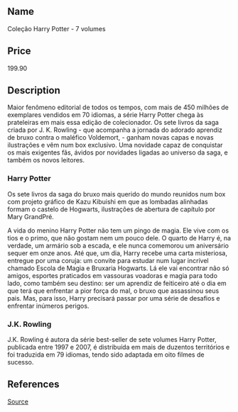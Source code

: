 ## Name
Coleção Harry Potter - 7 volumes

## Price
199.90

## Description

Maior fenômeno editorial de todos os tempos, com mais de 450 milhões de exemplares vendidos em 70 idiomas, a série Harry Potter chega às prateleiras em mais essa edição de colecionador. Os sete livros da saga criada por J. K. Rowling - que acompanha a jornada do adorado aprendiz de bruxo contra o maléfico Voldemort, - ganham novas capas e novas ilustrações e vêm num box exclusivo. Uma novidade capaz de conquistar os mais exigentes fãs, ávidos por novidades ligadas ao universo da saga, e também os novos leitores.

### Harry Potter

Os sete livros da saga do bruxo mais querido do mundo reunidos num box com projeto gráfico de Kazu Kibuishi em que as lombadas alinhadas formam o castelo de Hogwarts, ilustrações de abertura de capítulo por Mary GrandPré.

A vida do menino Harry Potter não tem um pingo de magia. Ele vive com os tios e o primo, que não gostam nem um pouco dele. O quarto de Harry é, na verdade, um armário sob a escada, e ele nunca comemorou um aniversário sequer em onze anos. Até que, um dia, Harry recebe uma carta misteriosa, entregue por uma coruja: um convite para estudar num lugar incrível chamado Escola de Magia e Bruxaria Hogwarts. Lá ele vai encontrar não só amigos, esportes praticados em vassouras voadoras e magia para todo lado, como também seu destino: ser um aprendiz de feiticeiro até o dia em que terá que enfrentar a pior força do mal, o bruxo que assassinou seus pais. Mas, para isso, Harry precisará passar por uma série de desafios e enfrentar inúmeros perigos.

### J.K. Rowling

J.K. Rowling é autora da série best-seller de sete volumes Harry Potter, publicada entre 1997 e 2007, é distribuída em mais de duzentos territórios e foi traduzida em 79 idiomas, tendo sido adaptada em oito filmes de sucesso.

## References

[Source](https://www.amazon.com.br/Cole%C3%A7%C3%A3o-Harry-Potter-7-volumes/dp/8532512941/)
